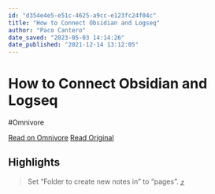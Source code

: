 ```yaml
---
id: "d354e4e5-e51c-4625-a9cc-e123fc24f04c"
title: "How to Connect Obsidian and Logseq"
author: "Paco Cantero"
date_saved: "2023-05-03 14:14:26"
date_published: "2021-12-14 13:12:05"
---
```


# How to Connect Obsidian and Logseq
#Omnivore

[Read on Omnivore](https://omnivore.app/me/how-to-connect-obsidian-and-logseq-to-get-the-best-of-both-by-pa-187e1bff494)
[Read Original](https://medium.datadriveninvestor.com/how-to-connect-obsidian-and-logseq-to-get-the-best-of-both-a71aca4803a5)

## Highlights

> Set “Folder to create new notes in” to “pages”. [⤴️](https://omnivore.app/me/how-to-connect-obsidian-and-logseq-to-get-the-best-of-both-by-pa-187e1bff494#4fb43175-ff2e-4f7c-898d-3aa09bab38ba) 

